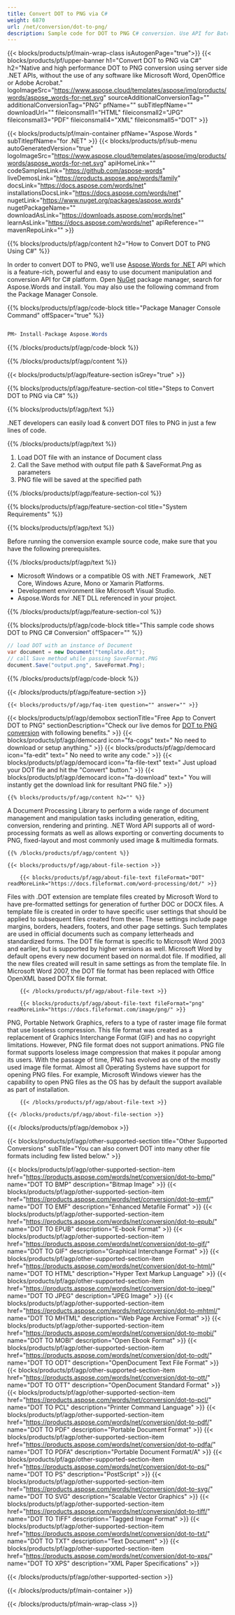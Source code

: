 ```yaml
---
title: Convert DOT to PNG via C# 
weight: 6870
url: /net/conversion/dot-to-png/ 
description: Sample code for DOT to PNG C# conversion. Use API for Batch DOT Files to PNG conversion within VB.NET, Asp.NET or any .NET based application.
---
```


{{< blocks/products/pf/main-wrap-class isAutogenPage="true">}}
{{< blocks/products/pf/upper-banner h1="Convert DOT to PNG via C#" h2="Native and high performance DOT to PNG conversion using server side .NET APIs, without the use of any software like Microsoft Word, OpenOffice or Adobe Acrobat." logoImageSrc="https://www.aspose.cloud/templates/aspose/img/products/words/aspose_words-for-net.svg" sourceAdditionalConversionTag="" additionalConversionTag="PNG" pfName="" subTitlepfName="" downloadUrl="" fileiconsmall1="HTML" fileiconsmall2="JPG" fileiconsmall3="PDF" fileiconsmall4="XML" fileiconsmall5="DOT" >}}

{{< blocks/products/pf/main-container pfName="Aspose.Words " subTitlepfName="for .NET" >}}
{{< blocks/products/pf/sub-menu autoGeneratedVersion="true" logoImageSrc="https://www.aspose.cloud/templates/aspose/img/products/words/aspose_words-for-net.svg" apiHomeLink="" codeSamplesLink="https://github.com/aspose-words" liveDemosLink="https://products.aspose.app/words/family" docsLink="https://docs.aspose.com/words/net" installationsDocsLink="https://docs.aspose.com/words/net" nugetLink="https://www.nuget.org/packages/aspose.words" nugetPackageName="" downloadAsLink="https://downloads.aspose.com/words/net" learnAsLink="https://docs.aspose.com/words/net" apiReference="" mavenRepoLink="" >}}

{{% blocks/products/pf/agp/content h2="How to Convert DOT to PNG Using C#" %}}

 In order to convert DOT to PNG, we’ll use
 [Aspose.Words for .NET](https://products.aspose.com/words/net) 
 API which is a feature-rich, powerful and easy to use document manipulation and conversion API for C# platform. Open
 [NuGet](https://www.nuget.org/packages/aspose.words) 
 package manager, search for
 Aspose.Words 
 and install. You may also use the following command from the Package Manager Console.

{{% blocks/products/pf/agp/code-block title="Package Manager Console Command" offSpacer="true" %}}

```cs

PM> Install-Package Aspose.Words

```

{{% /blocks/products/pf/agp/code-block %}}

{{% /blocks/products/pf/agp/content %}}

{{< blocks/products/pf/agp/feature-section isGrey="true" >}}

{{% blocks/products/pf/agp/feature-section-col title="Steps to Convert DOT to PNG via C#" %}}

{{% blocks/products/pf/agp/text %}}

 .NET developers can easily load & convert DOT files to PNG in just a few lines of code.

{{% /blocks/products/pf/agp/text %}}

1.  Load DOT file with an instance of Document class
1.  Call the Save method with output file path & SaveFormat.Png as parameters
1.  PNG file will be saved at the specified path

{{% /blocks/products/pf/agp/feature-section-col %}}

{{% blocks/products/pf/agp/feature-section-col title="System Requirements" %}}

{{% blocks/products/pf/agp/text %}}

 Before running the conversion example source code, make sure that you have the following prerequisites.

{{% /blocks/products/pf/agp/text %}}

-  Microsoft Windows or a compatible OS with .NET Framework, .NET Core, Windows Azure, Mono or Xamarin Platforms.
-  Development environment like Microsoft Visual Studio.
-  Aspose.Words for .NET DLL referenced in your project.

{{% /blocks/products/pf/agp/feature-section-col %}}

{{% blocks/products/pf/agp/code-block title="This sample code shows DOT to PNG C# Conversion" offSpacer="" %}}

```cs
// load DOT with an instance of Document
var document = new Document("template.dot");
// call Save method while passing SaveFormat.PNG
document.Save("output.png", SaveFormat.Png); 

```

{{% /blocks/products/pf/agp/code-block %}}

{{< /blocks/products/pf/agp/feature-section >}}

    {{< blocks/products/pf/agp/faq-item question="" answer="" >}}
 

<!-- aboutfile Starts -->

{{< blocks/products/pf/agp/demobox sectionTitle="Free App to Convert DOT to PNG" sectionDescription="Check our live demos for [DOT to PNG conversion](https://products.aspose.app/words/conversion/dot-to-png) with following benefits." >}}
        {{< blocks/products/pf/agp/democard icon="fa-cogs" text=" No need to download or setup anything." >}}
        {{< blocks/products/pf/agp/democard icon="fa-edit" text=" No need to write any code." >}}
        {{< blocks/products/pf/agp/democard icon="fa-file-text" text=" Just upload your DOT file and hit the \"Convert\" button." >}}
        {{< blocks/products/pf/agp/democard icon="fa-download" text=" You will instantly get the download link for resultant PNG file." >}}

    {{% blocks/products/pf/agp/content h2="" %}}

 A Document Processing Library to perform a wide range of document management and manipulation tasks including generation, editing, conversion, rendering and printing. .NET Word API supports all of word-processing formats as well as allows exporting or converting documents to PNG, fixed-layout and most commonly used image & multimedia formats.



    {{% /blocks/products/pf/agp/content %}}

    {{< blocks/products/pf/agp/about-file-section >}}

        {{< blocks/products/pf/agp/about-file-text fileFormat="DOT" readMoreLink="https://docs.fileformat.com/word-processing/dot/" >}}
Files with .DOT extension are template files created by Microsoft Word to have pre-formatted settings for generation of further DOC or DOCX files. A template file is created in order to have specific user settings that should be applied to subsequent files created from these. These settings include page margins, borders, headers, footers, and other page settings. Such templates are used in official documents such as company letterheads and standardized forms. The DOT file format is specific to Microsoft Word 2003 and earlier, but is supported by higher versions as well. Microsoft Word by default opens every new document based on normal.dot file. If modified, all the new files created will result in same settings as from the template file. In Microsoft Word 2007, the DOT file format has been replaced with Office OpenXML based DOTX file format.

        {{< /blocks/products/pf/agp/about-file-text >}}

        {{< blocks/products/pf/agp/about-file-text fileFormat="png" readMoreLink="https://docs.fileformat.com/image/png/" >}}
PNG, Portable Network Graphics, refers to a type of raster image file format that use loseless compression. This file format was created as a replacement of Graphics Interchange Format (GIF) and has no copyright limitations. However, PNG file format does not support animations. PNG file format supports loseless image compression that makes it popular among its users. With the passage of time, PNG has evolved as one of the mostly used image file format. Almost all Operating Systems have support for opening PNG files. For example, Microsoft Windows viewer has the capability to open PNG files as the OS has by default the support available as part of installation.

        {{< /blocks/products/pf/agp/about-file-text >}}

    {{< /blocks/products/pf/agp/about-file-section >}}

{{< /blocks/products/pf/agp/demobox >}}

<!-- aboutfile Ends -->

{{< blocks/products/pf/agp/other-supported-section title="Other Supported Conversions" subTitle="You can also convert DOT into many other file formats including few listed below." >}}

{{< blocks/products/pf/agp/other-supported-section-item href="https://products.aspose.com/words/net/conversion/dot-to-bmp/" name="DOT TO BMP" description="Bitmap Image" >}}
{{< blocks/products/pf/agp/other-supported-section-item href="https://products.aspose.com/words/net/conversion/dot-to-emf/" name="DOT TO EMF" description="Enhanced Metafile Format" >}}
{{< blocks/products/pf/agp/other-supported-section-item href="https://products.aspose.com/words/net/conversion/dot-to-epub/" name="DOT TO EPUB" description="E-book Format" >}}
{{< blocks/products/pf/agp/other-supported-section-item href="https://products.aspose.com/words/net/conversion/dot-to-gif/" name="DOT TO GIF" description="Graphical Interchange Format" >}}
{{< blocks/products/pf/agp/other-supported-section-item href="https://products.aspose.com/words/net/conversion/dot-to-html/" name="DOT TO HTML" description="Hyper Text Markup Language" >}}
{{< blocks/products/pf/agp/other-supported-section-item href="https://products.aspose.com/words/net/conversion/dot-to-jpeg/" name="DOT TO JPEG" description="JPEG Image" >}}
{{< blocks/products/pf/agp/other-supported-section-item href="https://products.aspose.com/words/net/conversion/dot-to-mhtml/" name="DOT TO MHTML" description="Web Page Archive Format" >}}
{{< blocks/products/pf/agp/other-supported-section-item href="https://products.aspose.com/words/net/conversion/dot-to-mobi/" name="DOT TO MOBI" description="Open Ebook Format" >}}
{{< blocks/products/pf/agp/other-supported-section-item href="https://products.aspose.com/words/net/conversion/dot-to-odt/" name="DOT TO ODT" description="OpenDocument Text File Format" >}}
{{< blocks/products/pf/agp/other-supported-section-item href="https://products.aspose.com/words/net/conversion/dot-to-ott/" name="DOT TO OTT" description="OpenDocument Standard Format" >}}
{{< blocks/products/pf/agp/other-supported-section-item href="https://products.aspose.com/words/net/conversion/dot-to-pcl/" name="DOT TO PCL" description="Printer Command Language" >}}
{{< blocks/products/pf/agp/other-supported-section-item href="https://products.aspose.com/words/net/conversion/dot-to-pdf/" name="DOT TO PDF" description="Portable Document Format" >}}
{{< blocks/products/pf/agp/other-supported-section-item href="https://products.aspose.com/words/net/conversion/dot-to-pdfa/" name="DOT TO PDFA" description="Portable Document Format/A" >}}
{{< blocks/products/pf/agp/other-supported-section-item href="https://products.aspose.com/words/net/conversion/dot-to-ps/" name="DOT TO PS" description="PostScript" >}}
{{< blocks/products/pf/agp/other-supported-section-item href="https://products.aspose.com/words/net/conversion/dot-to-svg/" name="DOT TO SVG" description="Scalable Vector Graphics" >}}
{{< blocks/products/pf/agp/other-supported-section-item href="https://products.aspose.com/words/net/conversion/dot-to-tiff/" name="DOT TO TIFF" description="Tagged Image Format" >}}
{{< blocks/products/pf/agp/other-supported-section-item href="https://products.aspose.com/words/net/conversion/dot-to-txt/" name="DOT TO TXT" description="Text Document" >}}
{{< blocks/products/pf/agp/other-supported-section-item href="https://products.aspose.com/words/net/conversion/dot-to-xps/" name="DOT TO XPS" description="XML Paper Specifications" >}}

{{< /blocks/products/pf/agp/other-supported-section >}}

{{< /blocks/products/pf/main-container >}}
    
{{< /blocks/products/pf/main-wrap-class >}}